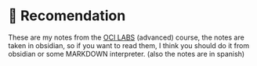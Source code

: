 # 🍁 Recomendation


These are my notes from the [OCI LABS](https://ocilabs.cl) (advanced) course, the notes are taken in obsidian, so if you want to read them, I think you should do it from obsidian or some MARKDOWN interpreter. (also the notes are in spanish)
